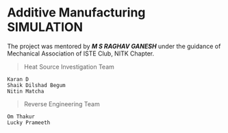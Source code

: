 # Additive Manufacturing SIMULATION

The project was mentored by ***M S RAGHAV GANESH*** under the guidance of Mechanical Association of ISTE Club, NITK Chapter.
> Heat Source Investigation Team
```
Karan D
Shaik Dilshad Begum
Nitin Matcha
```
> Reverse Engineering Team
```
Om Thakur
Lucky Prameeth
```
